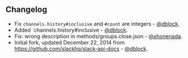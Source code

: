 Changelog
---------

* Fix `channels.history#inclusive` and `#count` are integers  - [@dblock](https://github.com/dblock).
* Added `channels.history#inclusive - [@dblock](https://github.com/dblock).
* Fix: wrong description in methods/groups.close.json - [@shonenada](https://github.com/shonenada).
* Initial fork, updated December 22, 2014 from https://github.com/slackhq/slack-api-docs - [@dblock](https://github.com/dblock).
